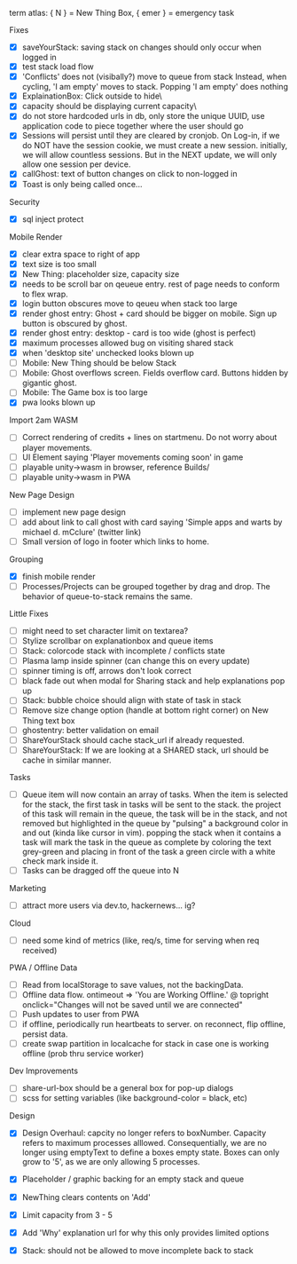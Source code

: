 term atlas: { N } = New Thing Box, { emer } = emergency task

Fixes
- [X] saveYourStack: saving stack on changes should only occur when logged in  
- [X] test stack load flow  
- [X] 'Conflicts' does not (visibally?) move to queue from stack
      Instead, when cycling, 'I am empty' moves to stack. 
      Popping 'I am empty' does nothing 
- [X] ExplainationBox: Click outside to hide\
- [X] capacity should be displaying current capacity\
- [X] do not store hardcoded urls in db, only store the unique UUID,
use application code to piece together where the user should go
- [X] Sessions will persist until they are cleared by cronjob. On Log-in, if we do NOT have the session cookie, we must create a new session. initially, we will allow countless sessions. But in the NEXT update, we will only allow one session per device. 
- [X] callGhost: text of button changes on click to non-logged in  
- [X] Toast is only being called once...

Security
- [X] sql inject protect

Mobile Render
- [X] clear extra space to right of app
- [X] text size is too small
- [X] New Thing: placeholder size, capacity size
- [X] needs to be scroll bar on qeueue entry. rest of page needs to conform to flex wrap. 
- [X] login button obscures move to qeueu when stack too large
- [X] render ghost entry: Ghost + card should be bigger on mobile. Sign up button is obscured by ghost. 
- [X] render ghost entry: desktop - card is too wide (ghost is perfect)
- [X] maximum processes allowed bug on visiting shared stack
- [X] when 'desktop site' unchecked looks blown up
- [ ] Mobile: New Thing should be below Stack
- [ ] Mobile: Ghost overflows screen. Fields overflow card. Buttons hidden by gigantic ghost.
- [ ] Mobile: The Game box is too large
- [X] pwa looks blown up

Import 2am WASM
- [ ] Correct rendering of credits + lines on startmenu. Do not worry about player movements. 
- [ ] UI Element saying 'Player movements coming soon' in game
- [ ] playable unity->wasm in browser, reference Builds/
- [ ] playable unity->wasm in PWA

New Page Design
- [ ] implement new page design 
- [ ] add about link to call ghost with card saying 'Simple apps and warts by michael d. mCclure' (twitter link)
- [ ] Small version of logo in footer which links to home.

Grouping
- [X] finish mobile render
- [ ] Processes/Projects can be grouped together by drag and drop. The behavior of queue-to-stack remains the same.  

Little Fixes
- [ ] might need to set character limit on textarea?
- [ ] Stylize scrollbar on explanationbox and queue items
- [ ] Stack: colorcode stack with incomplete / conflicts state
- [ ] Plasma lamp inside spinner (can change this on every update)
- [ ] spinner timing is off, arrows don't look correct
- [ ] black fade out when modal for Sharing stack and help explanations pop up
- [ ] Stack: bubble choice should align with state of task in stack
- [ ] Remove size change option (handle at bottom right corner) on New Thing text box
- [ ] ghostentry: better validation on email
- [ ] ShareYourStack should cache stack_url if already requested. 
- [ ] ShareYourStack: If we are looking at a SHARED stack, url should be cache in similar manner.

Tasks
- [ ] Queue item will now contain an array of tasks. When the item is selected for the stack, the first task in tasks will be sent to the stack. the project of this task will remain in the queue, the task will be in the stack, and not removed but highlighted in the queue by "pulsing" a background color in and out (kinda like cursor in vim). popping the stack when it contains a task will mark the task in the queue as complete by coloring the text grey-green and placing in front of the task a green circle with a white check mark inside it.
- [ ] Tasks can be dragged off the queue into N

Marketing
- [ ] attract more users via dev.to, hackernews... ig?

Cloud
- [ ] need some kind of metrics (like, req/s, time for serving when req received)

PWA / Offline Data
- [ ] Read from localStorage to save values, not the backingData. 
- [ ] Offline data flow. ontimeout => 'You are Working Offline.' @ topright onclick="Changes will not be saved until we are connected"
- [ ] Push updates to user from PWA
- [ ] if offline, periodically run heartbeats to server. on reconnect, flip offline, persist data. 
- [ ] create swap partition in localcache for stack in case one is working offline (prob thru service worker)

Dev Improvements
- [ ] share-url-box should be a general box for pop-up dialogs
- [ ] scss for setting variables (like background-color = black, etc)

Design
- [X] Design Overhaul: capcity no longer refers to boxNumber. Capacity refers to maximum processes alllowed. Consequentially, we are no longer using emptyText to define a boxes empty state. Boxes can only grow to '5', as we are only allowing 5 processes.  
- [X] Placeholder / graphic backing for an empty stack and queue
- [X] NewThing clears contents on 'Add'
- [X] Limit capacity from 3 - 5
- [X] Add 'Why' explanation url for why this only provides limited options
- [X] Stack: should not be allowed to move incomplete back to stack


